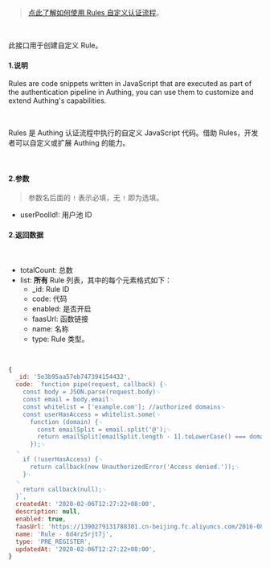 > [点此了解如何使用 Rules 自定义认证流程](https://docs.authing.cn/authing/extensibility/rules)。

<br/>

此接口用于创建自定义 Rule。

#### 1.说明

Rules are code snippets written in JavaScript that are executed as part of the authentication pipeline in Authing, you can use them to customize and extend Authing's capabilities.

<br/>

Rules 是 Authing 认证流程中执行的自定义 JavaScript 代码。借助 Rules，开发者可以自定义或扩展 Authing 的能力。

<br/>

#### 2.参数

> 参数名后面的 `!` 表示必填，无 `!` 即为选填。

* userPoolId!: 用户池 ID


#### 2.返回数据

<br/>

* totalCount: 总数
* list: **所有** Rule 列表，其中的每个元素格式如下：
  * _id: Rule ID
  * code: 代码
  * enabled: 是否开启
  * faasUrl: 函数链接
  * name: 名称
  * type: Rule 类型。

<br/>

```javascript
{
  _id: '5e3b95aa57eb747394154432',
  code: `function pipe(request, callback) {␊
    const body = JSON.parse(request.body)␊
    const email = body.email␊
    const whitelist = ['example.com']; //authorized domains␊
    const userHasAccess = whitelist.some(␊
      function (domain) {␊
        const emailSplit = email.split('@');␊
        return emailSplit[emailSplit.length - 1].toLowerCase() === domain;␊
      });␊
  ␊
    if (!userHasAccess) {␊
      return callback(new UnauthorizedError('Access denied.'));␊
    }␊
  ␊
    return callback(null);␊
  }`,
  createdAt: '2020-02-06T12:27:22+08:00',
  description: null,
  enabled: true,
  faasUrl: 'https://1390279131788301.cn-beijing.fc.aliyuncs.com/2016-08-15/proxy/authing-rules-pipeline/nodejs8-a5171b70-dc73-485e-b480-302eb9faee94/',
  name: 'Rule - 6d4rz5rjt7j',
  type: 'PRE_REGISTER',
  updatedAt: '2020-02-06T12:27:22+08:00',
}
```

<br/>